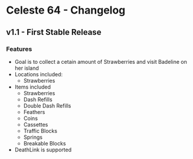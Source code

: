 # Celeste 64 - Changelog


## v1.1 - First Stable Release

### Features

- Goal is to collect a cetain amount of Strawberries and visit Badeline on her island
- Locations included:
	- Strawberries
- Items included
	- Strawberries
	- Dash Refills
	- Double Dash Refills
	- Feathers
	- Coins
	- Cassettes
	- Traffic Blocks
	- Springs
	- Breakable Blocks
- DeathLink is supported